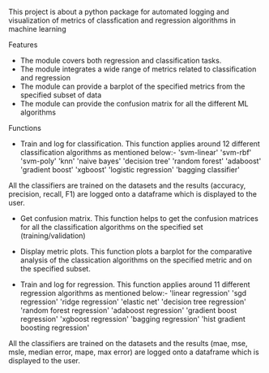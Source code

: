 This project is about a python package for automated logging and visualization of metrics of classfication and regression algorithms in machine learning

Features
* The module covers both regression and classification tasks. 
* The module integrates a wide range of metrics related to classification and regression
* The module can provide a barplot of the specified metrics from the specified subset of data
* The module can provide the confusion matrix for all the different ML algorithms


Functions
* Train and log for classification. This function applies around 12 different classification algorithms as mentioned below:-
'svm-linear'
'svm-rbf'
'svm-poly'
'knn'
'naive bayes'
'decision tree'
'random forest'
'adaboost'
'gradient boost'
'xgboost'
'logistic regression'
'bagging classifier'

All the classifiers are trained on the datasets and the results (accuracy, precision, recall, F1) are logged onto a dataframe which is displayed to the user. 

* Get confusion matrix. This function helps to get the confusion matrices for all the classification algorithms on the specified set (training/validation)

* Display metric plots. This function plots a barplot for the comparative analysis of the classication algorithms on the specified metric and on the specified subset. 

* Train and log for regression. This function applies around 11 different regression algorithms as mentioned below:- 
'linear regression'
'sgd regression'
'ridge regression'
'elastic net'
'decision tree regression'
'random forest regression'
'adaboost regression'
'gradient boost regression'
'xgboost regression'
'bagging regression'
'hist gradient boosting regression'

All the classifiers are trained on the datasets and the results (mae, mse, msle, median error, mape, max error) are logged onto a dataframe which is displayed to the user. 
